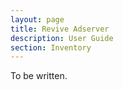 ```yaml
---
layout: page
title: Revive Adserver
description: User Guide
section: Inventory
---
```


To be written.
